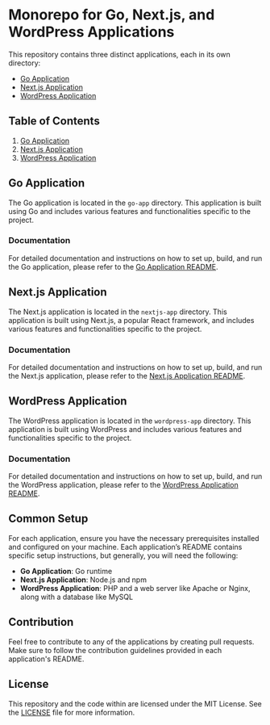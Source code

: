 # Monorepo for Go, Next.js, and WordPress Applications

This repository contains three distinct applications, each in its own directory:
- [Go Application](./go-app)
- [Next.js Application](./nextjs-app)
- [WordPress Application](./wordpress-app)

## Table of Contents

1. [Go Application](#go-application)
2. [Next.js Application](#nextjs-application)
3. [WordPress Application](#wordpress-application)

## Go Application

The Go application is located in the `go-app` directory. This application is built using Go and includes various features and functionalities specific to the project.

### Documentation

For detailed documentation and instructions on how to set up, build, and run the Go application, please refer to the [Go Application README](./go-app/README.md).

## Next.js Application

The Next.js application is located in the `nextjs-app` directory. This application is built using Next.js, a popular React framework, and includes various features and functionalities specific to the project.

### Documentation

For detailed documentation and instructions on how to set up, build, and run the Next.js application, please refer to the [Next.js Application README](./nextjs-app/README.md).

## WordPress Application

The WordPress application is located in the `wordpress-app` directory. This application is built using WordPress and includes various features and functionalities specific to the project.

### Documentation

For detailed documentation and instructions on how to set up, build, and run the WordPress application, please refer to the [WordPress Application README](./wordpress-app/README.md).

## Common Setup

For each application, ensure you have the necessary prerequisites installed and configured on your machine. Each application’s README contains specific setup instructions, but generally, you will need the following:
- **Go Application**: Go runtime
- **Next.js Application**: Node.js and npm
- **WordPress Application**: PHP and a web server like Apache or Nginx, along with a database like MySQL

## Contribution

Feel free to contribute to any of the applications by creating pull requests. Make sure to follow the contribution guidelines provided in each application's README.

## License

This repository and the code within are licensed under the MIT License. See the [LICENSE](./LICENSE) file for more information.

